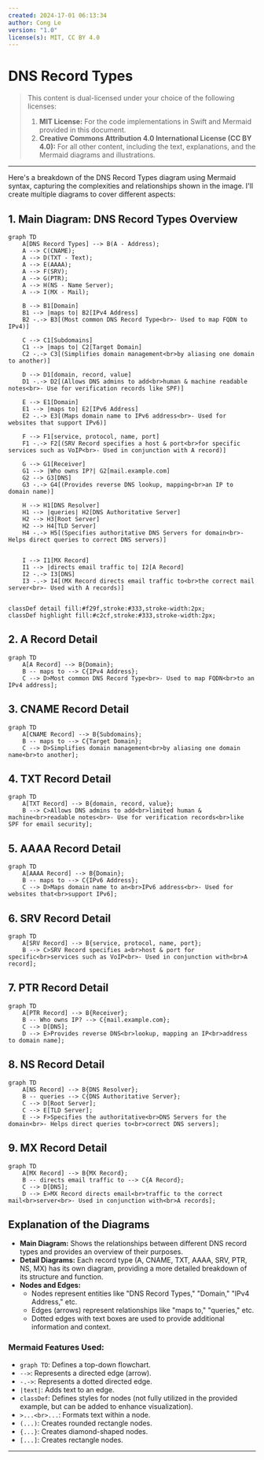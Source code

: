 ```yaml
---
created: 2024-17-01 06:13:34
author: Cong Le
version: "1.0"
license(s): MIT, CC BY 4.0
---
```



# DNS Record Types
> This content is dual-licensed under your choice of the following licenses:
> 1.  **MIT License:** For the code implementations in Swift and Mermaid provided in this document.
> 2.  **Creative Commons Attribution 4.0 International License (CC BY 4.0):** For all other content, including the text, explanations, and the Mermaid diagrams and illustrations.

---

 Here's a breakdown of the DNS Record Types diagram using Mermaid syntax, capturing the complexities and relationships shown in the image. I'll create multiple diagrams to cover different aspects:

## 1. Main Diagram: DNS Record Types Overview

```mermaid
graph TD
    A[DNS Record Types] --> B(A - Address);
    A --> C(CNAME);
    A --> D(TXT - Text);
    A --> E(AAAA);
    A --> F(SRV);
    A --> G(PTR);
    A --> H(NS - Name Server);
    A --> I(MX - Mail);

    B --> B1[Domain]
    B1 --> |maps to| B2[IPv4 Address]
    B2 -.-> B3[(Most common DNS Record Type<br>- Used to map FQDN to IPv4)]

    C --> C1[Subdomains]
    C1 --> |maps to| C2[Target Domain]
    C2 -.-> C3[(Simplifies domain management<br>by aliasing one domain to another)]

    D --> D1[domain, record, value]
    D1 -.-> D2[(Allows DNS admins to add<br>human & machine readable notes<br>- Use for verification records like SPF)]

    E --> E1[Domain]
    E1 --> |maps to| E2[IPv6 Address]
    E2 -.-> E3[(Maps domain name to IPv6 address<br>- Used for websites that support IPv6)]

    F --> F1[service, protocol, name, port]
    F1 -.-> F2[(SRV Record specifies a host & port<br>for specific services such as VoIP<br>- Used in conjunction with A record)]
    
    G --> G1[Receiver]
    G1 --> |Who owns IP?| G2[mail.example.com]
    G2 --> G3[DNS]
    G3 -.-> G4[(Provides reverse DNS lookup, mapping<br>an IP to domain name)]

    H --> H1[DNS Resolver]
    H1 --> |queries| H2[DNS Authoritative Server]
    H2 --> H3[Root Server]
    H2 --> H4[TLD Server]
    H4 -.-> H5[(Specifies authoritative DNS Servers for domain<br>- Helps direct queries to correct DNS servers)]
    

    I --> I1[MX Record]
    I1 --> |directs email traffic to| I2[A Record]
    I2 -.-> I3[DNS]
    I3 -.-> I4[(MX Record directs email traffic to<br>the correct mail server<br>- Used with A records)]

    
classDef detail fill:#f29f,stroke:#333,stroke-width:2px;
classDef highlight fill:#c2cf,stroke:#333,stroke-width:2px;

```

## 2. A Record Detail

```mermaid
graph TD
    A[A Record] --> B{Domain};
    B -- maps to --> C{IPv4 Address};
    C --> D>Most common DNS Record Type<br>- Used to map FQDN<br>to an IPv4 address];
```

## 3. CNAME Record Detail

```mermaid
graph TD
    A[CNAME Record] --> B{Subdomains};
    B -- maps to --> C{Target Domain};
    C --> D>Simplifies domain management<br>by aliasing one domain name<br>to another];
```

## 4. TXT Record Detail

```mermaid
graph TD
    A[TXT Record] --> B{domain, record, value};
    B --> C>Allows DNS admins to add<br>limited human & machine<br>readable notes<br>- Use for verification records<br>like SPF for email security];
```

## 5. AAAA Record Detail

```mermaid
graph TD
    A[AAAA Record] --> B{Domain};
    B -- maps to --> C{IPv6 Address};
    C --> D>Maps domain name to an<br>IPv6 address<br>- Used for websites that<br>support IPv6];
```

## 6. SRV Record Detail

```mermaid
graph TD
    A[SRV Record] --> B{service, protocol, name, port};
    B --> C>SRV Record specifies a<br>host & port for specific<br>services such as VoIP<br>- Used in conjunction with<br>A record];
```

## 7. PTR Record Detail

```mermaid
graph TD
    A[PTR Record] --> B{Receiver};
    B -- Who owns IP? --> C{mail.example.com};
    C --> D[DNS];
    D --> E>Provides reverse DNS<br>lookup, mapping an IP<br>address to domain name];
```

## 8. NS Record Detail

```mermaid
graph TD
    A[NS Record] --> B{DNS Resolver};
    B -- queries --> C{DNS Authoritative Server};
    C --> D[Root Server];
    C --> E[TLD Server];
    E --> F>Specifies the authoritative<br>DNS Servers for the domain<br>- Helps direct queries to<br>correct DNS servers];
```

## 9. MX Record Detail

```mermaid
graph TD
    A[MX Record] --> B{MX Record};
    B -- directs email traffic to --> C{A Record};
    C --> D[DNS];
    D --> E>MX Record directs email<br>traffic to the correct mail<br>server<br>- Used in conjunction with<br>A records];
```

## Explanation of the Diagrams

*   **Main Diagram:** Shows the relationships between different DNS record types and provides an overview of their purposes.
*   **Detail Diagrams:** Each record type (A, CNAME, TXT, AAAA, SRV, PTR, NS, MX) has its own diagram, providing a more detailed breakdown of its structure and function.
*   **Nodes and Edges:**
    *   Nodes represent entities like "DNS Record Types," "Domain," "IPv4 Address," etc.
    *   Edges (arrows) represent relationships like "maps to," "queries," etc.
    *   Dotted edges with text boxes are used to provide additional information and context.

### Mermaid Features Used:

*   `graph TD`: Defines a top-down flowchart.
*   `-->`: Represents a directed edge (arrow).
*   `-.->`: Represents a dotted directed edge.
*   `|text|`: Adds text to an edge.
*   `classDef`: Defines styles for nodes (not fully utilized in the provided example, but can be added to enhance visualization).
*   `>...<br>...`: Formats text within a node.
*   `(...)`: Creates rounded rectangle nodes.
*   `{...}`: Creates diamond-shaped nodes.
*   `[...]`: Creates rectangle nodes.


---
